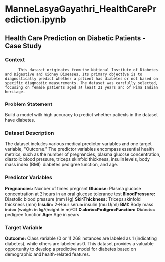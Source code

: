 # ManneLasyaGayathri_HealthCarePrediction.ipynb

## Health Care Prediction on Diabetic Patients - Case Study
   ### Context
          This dataset originates from the National Institute of Diabetes and Digestive and Kidney Diseases. Its primary objective is to diagnostically predict whether a patient has diabetes or not based on specific diagnostic measurements. The dataset was carefully selected, focusing on female patients aged at least 21 years and of Pima Indian heritage.

   ### Problem Statement
Build a model with high accuracy to predict whether patients in the dataset have diabetes.

   ### Dataset Description
The dataset includes various medical predictor variables and one target variable, "Outcome." The predictor variables encompass essential health metrics, such as the number of pregnancies, plasma glucose concentration, diastolic blood pressure, triceps skinfold thickness, insulin levels, body mass index (BMI), diabetes pedigree function, and age.

   ### Predictor Variables
  **Pregnancies:**
         Number of times pregnant
  **Glucose:**
         Plasma glucose concentration at 2 hours in an oral glucose tolerance test
  **BloodPressure:**
         Diastolic blood pressure (mm Hg)
  **SkinThickness:**
         Triceps skinfold thickness (mm)
  **Insulin:**
        2-Hour serum insulin (mu U/ml)
  **BMI:**
        Body mass index (weight in kg/(height in m)^2)
  **DiabetesPedigreeFunction:**
        Diabetes pedigree function
  **Age:**
        Age in years
  ### Target Variable
   **Outcome:**
        Class variable (0 or 1)
        268 instances are labeled as 1 (indicating diabetes), while others are labeled as 0.
This dataset provides a valuable opportunity to develop a predictive model for diabetes based on demographic and health-related features.
